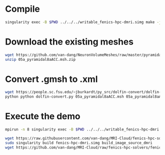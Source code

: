 # Compile
```bash
singularity exec -B $PWD ../../../writable_fenics-hpc-dmri.simg make -j 8
```
# Download the existing meshes
```bash
wget https://github.com/van-dang/NeuronVolumeMeshes/raw/master/pyramidals/05a_pyramidal8aACC.msh.zip
unzip 05a_pyramidal8aACC.msh.zip
```

# Convert .gmsh to .xml
```bash
wget https://people.sc.fsu.edu/~jburkardt/py_src/dolfin-convert/dolfin-convert.py
python python dolfin-convert.py 05a_pyramidal8aACC.msh 05a_pyramidal8aACC.xml
```

# Execute the demo
```bash
mpirun -n 8 singularity exec -B $PWD ../../../writable_fenics-hpc-dmri.simg ./demo -m 05a_pyramidal8aACC.xml 
```

```bash
wget https://raw.githubusercontent.com/van-dang/MRI-Cloud/fenics-hpc-solvers/build_image_source_dmri
sudo singularity build fenics-hpc-dmri.simg build_image_source_dmri
wget https://github.com/van-dang/MRI-Cloud/raw/fenics-hpc-solvers/fenics-hpc-dmri.simg
```
